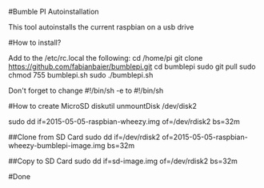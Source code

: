 #Bumble PI Autoinstallation

This tool autoinstalls the current raspbian on a usb drive

#How to install?

Add to the /etc/rc.local the following:
cd /home/pi
git clone https://github.com/fabianbaier/bumblepi.git
cd bumblepi
sudo git pull
sudo chmod 755 bumblepi.sh
sudo ./bumblepi.sh

Don't forget to change #!/bin/sh -e to #!/bin/sh

#How to create MicroSD
diskutil unmountDisk /dev/disk2

sudo dd if=2015-05-05-raspbian-wheezy.img of=/dev/rdisk2 bs=32m

##Clone from SD Card
sudo dd if=/dev/rdisk2 of=2015-05-05-raspbian-wheezy-bumblepi-image.img bs=32m

##Copy to SD Card
sudo dd if=sd-image.img of=/dev/rdisk2 bs=32m


#Done